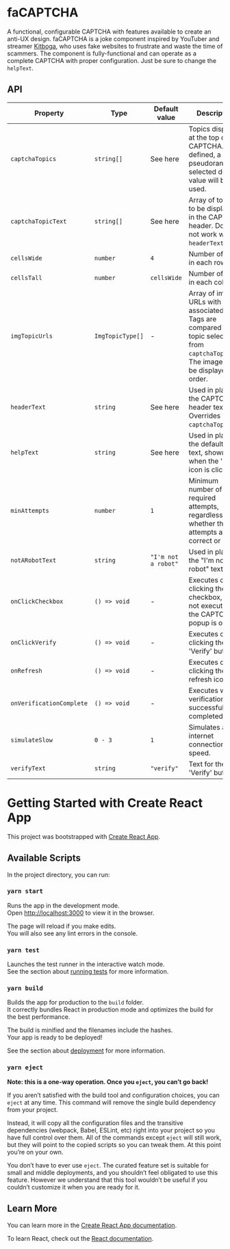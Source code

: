 # faCAPTCHA
A functional, configurable CAPTCHA with features available to create an anti-UX design. faCAPTCHA is a joke component inspired by YouTuber and streamer [Kitboga](https://www.youtube.com/c/KitbogaShow), who uses fake websites to frustrate and waste the time of scammers. The component is fully-functional and can operate as a complete CAPTCHA with proper configuration. Just be sure to change the `helpText`.


## API
| Property           | Type       | Default value |Description |
| ------------------ | ---------- | ------------- |----------- |
| `captchaTopics`    | `string[]`       | See here      | Topics displayed at the top of the CAPTCHA. If not defined, a pseudorandomly selected default value will be used. | 
| `captchaTopicText` | `string[]`       | See here      | Array of topics to be displayed in the CAPTCHA header. Does not work with `headerText`. |
| `cellsWide`        | `number`         | `4`           | Number of cells in each row. |
| `cellsTall`        | `number`         | `cellsWide`   | Number of cells in each column. |
| `imgTopicUrls`     | `ImgTopicType[]` | -             | Array of image URLs with associated tags. Tags are compared to the topic selected from `captchaTopics`. The images will be displayed in order. |
| `headerText`       | `string`         | See here      | Used in place of the CAPTCHA header text. Overrides `captchaTopic`.
| `helpText`         | `string`         | See here      | Used in place of the default help text, shown when the '?' icon is clicked. |
| `minAttempts`      | `number`         | `1`           | Minimum number of required attempts, regardless of whether the attempts are correct or not. |
| `notARobotText`    | `string`         | `"I'm not a robot"` | Used in place of the "I'm not a robot" text. |
| `onClickCheckbox`  | `() => void`     | -             | Executes on clicking the checkbox, does not execute if the CAPTCHA popup is open. |
| `onClickVerify`    | `() => void`     | -             | Executes on clicking the 'Verify' button. |
| `onRefresh`        | `() => void`     | -             | Executes on clicking the refresh icon. |
| `onVerificationComplete` | `() => void` | -           | Executes when verification is successful and completed. |
| `simulateSlow`     | `0 - 3`          | `1`           | Simulates a slow internet connection speed. |
| `verifyText`       | `string`         | `"verify"`    | Text for the 'Verify' button. |
    
# Getting Started with Create React App

This project was bootstrapped with [Create React App](https://github.com/facebook/create-react-app).

## Available Scripts

In the project directory, you can run:

### `yarn start`

Runs the app in the development mode.\
Open [http://localhost:3000](http://localhost:3000) to view it in the browser.

The page will reload if you make edits.\
You will also see any lint errors in the console.

### `yarn test`

Launches the test runner in the interactive watch mode.\
See the section about [running tests](https://facebook.github.io/create-react-app/docs/running-tests) for more information.

### `yarn build`

Builds the app for production to the `build` folder.\
It correctly bundles React in production mode and optimizes the build for the best performance.

The build is minified and the filenames include the hashes.\
Your app is ready to be deployed!

See the section about [deployment](https://facebook.github.io/create-react-app/docs/deployment) for more information.

### `yarn eject`

**Note: this is a one-way operation. Once you `eject`, you can’t go back!**

If you aren’t satisfied with the build tool and configuration choices, you can `eject` at any time. This command will remove the single build dependency from your project.

Instead, it will copy all the configuration files and the transitive dependencies (webpack, Babel, ESLint, etc) right into your project so you have full control over them. All of the commands except `eject` will still work, but they will point to the copied scripts so you can tweak them. At this point you’re on your own.

You don’t have to ever use `eject`. The curated feature set is suitable for small and middle deployments, and you shouldn’t feel obligated to use this feature. However we understand that this tool wouldn’t be useful if you couldn’t customize it when you are ready for it.

## Learn More

You can learn more in the [Create React App documentation](https://facebook.github.io/create-react-app/docs/getting-started).

To learn React, check out the [React documentation](https://reactjs.org/).

